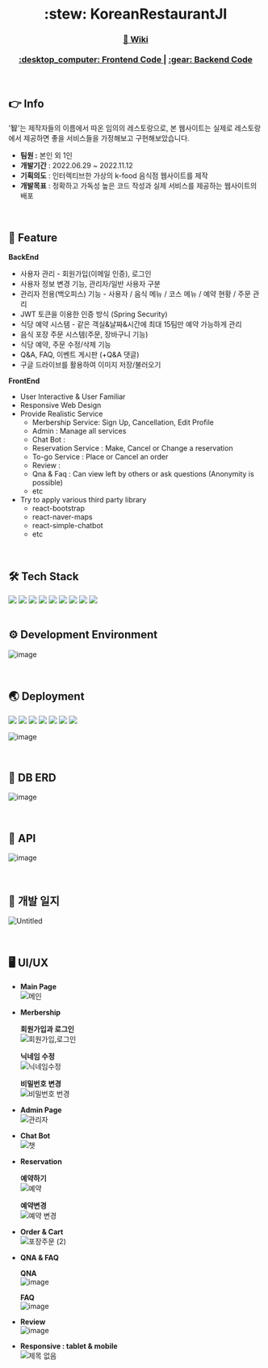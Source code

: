<div align="center">
  <h1> :stew: KoreanRestaurantJI </h1>
  <h3>
    <a href="https://sshinmj.notion.site/Korean-Restaurant-25c7550a36bb4af4abd4658fff66cef6">
      📖 Wiki
    </a>
    <br><br>
    <a href="https://github.com/Team-KyunYoung/KoreanRestaurantJI_Front">
      :desktop_computer: Frontend Code
    </a>
    <span> | </span>
    <a href="https://github.com/Team-KyunYoung/KoreanRestaurantJI_Back">
      :gear: Backend Code
    </a>
  </h3>
</div>

<br>

## :point_right: Info
'智'는 제작자들의 이름에서 따온 임의의 레스토랑으로, 본 웹사이트는 실제로 레스토랑에서 제공하면 좋을 서비스들을 가정해보고 구현해보았습니다.
- **팀원 :** 본인 외 1인
- **개발기간** : 2022.06.29 ~ 2022.11.12
- **기획의도** : 인터렉티브한 가상의 k-food 음식점 웹사이트를 제작
- **개발목표** : 정확하고 가독성 높은 코드 작성과 실제 서비스를 제공하는 웹사이트의 배포


<br>

## :pushpin: Feature
**BackEnd**
- 사용자 관리 - 회원가입(이메일 인증), 로그인
- 사용자 정보 변경 기능, 관리자/일반 사용자 구분
- 관리자 전용(백오피스) 기능 - 사용자 / 음식 메뉴 / 코스 메뉴 / 예약 현황 / 주문 관리
- JWT 토큰을 이용한 인증 방식 (Spring Security)
- 식당 예약 시스템 - 같은 객실&날짜&시간에 최대 15팀만 예약 가능하게 관리
- 음식 포장 주문 시스템(주문, 장바구니 기능)
- 식당 예약, 주문 수정/삭제 기능
- Q&A, FAQ, 이벤트 게시판 (+Q&A 댓글)
- 구글 드라이브를 활용하여 이미지 저장/불러오기  

**FrontEnd**
- User Interactive & User Familiar
- Responsive Web Design
- Provide Realistic Service
    - Merbership Service: Sign Up, Cancellation, Edit Profile
    - Admin : Manage all services
    - Chat Bot :
    - Reservation Service : Make, Cancel or Change a reservation
    - To-go Service : Place or Cancel an order
    - Review :
    - Qna & Faq : Can view left by others or ask questions (Anonymity is possible)
    - etc
- Try to apply various third party library
    - react-bootstrap
    - react-naver-maps
    - react-simple-chatbot
    - etc

<br>

## :hammer_and_wrench: Tech Stack
<div>
<img src="https://img.shields.io/badge/JAVA-007396?style=flat-square&logo=JAVA&logoColor=white" />
<img src="https://img.shields.io/badge/SpringBoot-6DB33F?style=flat-square&logo=SpringBoot&logoColor=white" />
<img src="https://img.shields.io/badge/Spring Security-6DB33F?style=flat-square&logo=Spring Security&logoColor=white" /> 
<img src="https://img.shields.io/badge/JPA-071D49?style=flat-square&logo=JPA&logoColor=white" />
<img src="https://img.shields.io/badge/Gradle-02303A?style=flat-square&logo=Gradle&logoColor=white" />
<img src="https://img.shields.io/badge/Lombok-02303A?style=flat-square&logo=Lombok&logoColor=white" /> 
<img src="https://img.shields.io/badge/Swagger-85EA2D?style=flat-square&logo=Swagger&logoColor=white" />
<img src="https://img.shields.io/badge/MySQL-4479A1?style=flat-square&logo=MySQL&logoColor=white" />
<img src="https://img.shields.io/badge/Tomcat-F8DC75?style=flat-square&logo=Apachetomcat&logoColor=white" />
</div>

<br>

## :gear: Development Environment
![image](https://user-images.githubusercontent.com/82142527/207842053-e9429a02-e968-45a1-9c04-102a08ba9d57.png)

<br>

## :earth_asia: Deployment
<div>
<img src="https://img.shields.io/badge/Github Actions-2088FF?style=flat-square&logo=GitHub Actions&logoColor=white" />
<img src="https://img.shields.io/badge/AWS EC2-FF9900?style=flat-square&logo=Amazon EC2&logoColor=white" />
<img src="https://img.shields.io/badge/AWS CodeDeploy-232F3E?style=flat-square&logo=Amazon AWS&logoColor=white" />
<img src="https://img.shields.io/badge/AWS Route53-2490D7?style=flat-square&logo=Amazon AWS&logoColor=white" />
<img src="https://img.shields.io/badge/AWS S3-569A31?style=flat-square&logo=Amazon S3&logoColor=white" />
<img src="https://img.shields.io/badge/AWS Certificate Manager-981E32?style=flat-square&logo=Amazon AWS&logoColor=white" />
<img src="https://img.shields.io/badge/AWS RDS-527FFF?style=flat-square&logo=Amazon RDS&logoColor=white" />
</div>

![image](https://user-images.githubusercontent.com/82142527/202174285-dcc1a2d9-4272-4fc2-ab04-c1409a6dc9dd.png)

<br>

## :open_file_folder: DB ERD
![image](https://user-images.githubusercontent.com/82142527/196112910-4a4c3868-0203-41e5-bfea-4df1d101c05a.png)

<br>

##  :trident: API
![image](https://user-images.githubusercontent.com/82142527/201630140-c8f65949-a85a-4c9b-8c0a-5cc3485e20ac.png)

<br>

##  :date: 개발 일지
![Untitled](https://user-images.githubusercontent.com/82142527/235367316-f308d95a-5865-4d5c-b65b-2cd21c740089.png)

<br>

##  :desktop_computer: UI/UX
- **Main Page**  
![메인](https://user-images.githubusercontent.com/87280835/201481178-ac4cab3b-da9e-4285-a866-58c1651650c2.gif)  
    
- **Merbership**
    
    **회원가입과 로그인**  
    ![회원가입,로그인](https://user-images.githubusercontent.com/87280835/201484910-a1404eb3-f79f-42fc-b406-3c307e07eaea.gif)  
    
    **닉네임 수정**  
    ![닉네임수정](https://user-images.githubusercontent.com/87280835/201481976-02af919b-bfd9-4f88-bbf3-fec9fb6d6434.gif)  
    
    **비밀번호 변경**  
    ![비밀번호 번경](https://user-images.githubusercontent.com/87280835/201484586-3cc453af-79d3-4164-8953-d2d05922f205.gif)  
    
- **Admin Page**  
![관리자](https://user-images.githubusercontent.com/87280835/201481067-e38ccfb4-66e4-4448-8780-99999bcd4022.gif)
    
- **Chat Bot**  
![챗](https://user-images.githubusercontent.com/87280835/201483857-ebe3ac0d-51c7-405b-a901-e0e3f05d59a4.gif)
    
- **Reservation**
    
    **예약하기**  
    ![예약](https://user-images.githubusercontent.com/87280835/201480522-7d17820b-4648-43fd-9f30-17de4017f242.gif)
    
    **예약변경**  
    ![예약 변경](https://user-images.githubusercontent.com/87280835/201481973-9eae47f1-b8b6-412f-9a3d-81d7ad528b39.gif)
    
- **Order & Cart**  
    ![포장주문 (2)](https://user-images.githubusercontent.com/87280835/201480636-75881f2c-0e70-4698-9bd0-dedc653f2be9.gif)
    
- **QNA & FAQ**
    
    **QNA**  
    ![image](https://user-images.githubusercontent.com/87280835/201484710-ec12a0ad-a54b-4255-bc6a-96c2bbd26b6a.png)
    
    **FAQ**  
    ![image](https://user-images.githubusercontent.com/87280835/201484725-773b7c74-1883-4206-9521-e30d7e1d34ee.png)
    
- **Review**  
    ![image](https://user-images.githubusercontent.com/87280835/201481495-482ec305-8fe2-44fc-aca3-d07cc90f2ec5.png)
    
- **Responsive : tablet & mobile**  
![제목 없음](https://user-images.githubusercontent.com/87280835/198238798-f3994d85-4e55-4c76-9dc1-efdece405a52.png)
